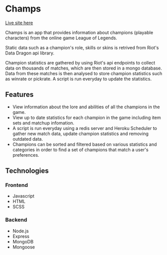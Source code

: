 # Champs

[Live site here](https://champs-gaming.herokuapp.com/)

Champs is an app that provides information about champions (playable characters) from the online game League of Legends. 

Static data such as a champion's role, skills or skins is retrived from Riot's Data Dragon api library. 

Champion statistics are gathered by using Riot's api endpoints to collect data on thousands of matches, which are then stored in a mongo database. Data from these matches is then analysed to store champion statistics such as winrate or pickrate. A script is run everyday to update the statistics.

## Features

- View information about the lore and abilities of all the champions in the game.
- View up to date statistics for each champion in the game including item sets and matchup infomation.
- A script is run everyday using a redis server and Heroku Scheduler to gather new match data, update champion statistics and removing outdated data.
- Champions can be sorted and filtered based on various statistics and categories in order to find a set of champions that match a user's preferences.

## Technologies

### Frontend
- Javascript
- HTML
- SCSS

### Backend
- Node.js
- Express
- MongoDB
- Mongoose




